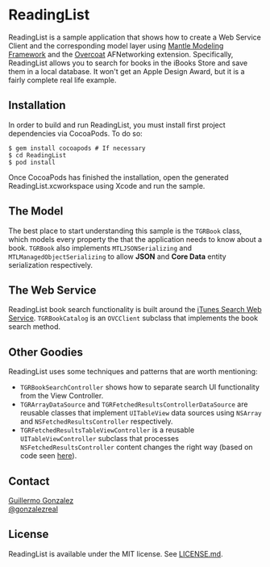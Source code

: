 # ReadingList
ReadingList is a sample application that shows how to create a Web Service Client and the corresponding model layer using [Mantle Modeling Framework](https://github.com/github/Mantle) and the [Overcoat](https://github.com/gonzalezreal/Overcoat) AFNetworking extension.
Specifically, ReadingList allows you to search for books in the iBooks Store and save them in a local database. It won't get an Apple Design Award, but it is a fairly complete real life example.
## Installation
In order to build and run ReadingList, you must install first project dependencies via CocoaPods. To do so:
```
$ gem install cocoapods # If necessary
$ cd ReadingList
$ pod install
```
Once CocoaPods has finished the installation, open the generated ReadingList.xcworkspace using Xcode and run the sample.
## The Model
The best place to start understanding this sample is the `TGRBook` class, which models every property the that the application needs to know about a book.
`TGRBook` also implements `MTLJSONSerializing` and `MTLManagedObjectSerializing` to allow **JSON** and **Core Data** entity serialization respectively.
## The Web Service
ReadingList book search functionality is built around the [iTunes Search Web Service](http://www.apple.com/itunes/affiliates/resources/documentation/itunes-store-web-service-search-api.html).
`TGRBookCatalog` is an `OVCClient` subclass that implements the book search method.
## Other Goodies
ReadingList uses some techniques and patterns that are worth mentioning:
* `TGRBookSearchController` shows how to separate search UI functionality from the View Controller.
* `TGRArrayDataSource` and `TGRFetchedResultsControllerDataSource` are reusable classes that implement `UITableView` data sources using `NSArray` and `NSFetchedResultsController` respectively.
* `TGRFetchedResultsTableViewController` is a reusable `UITableViewController` subclass that processes `NSFetchedResultsController` content changes the right way (based on code seen [here](http://www.fruitstandsoftware.com/blog/2013/02/uitableview-and-nsfetchedresultscontroller-updates-done-right/)).

## Contact
[Guillermo Gonzalez](http://github.com/gonzalezreal)  
[@gonzalezreal](https://twitter.com/gonzalezreal)
## License
ReadingList is available under the MIT license. See [LICENSE.md](https://github.com/gonzalezreal/ReadingList/blob/master/LICENSE).
